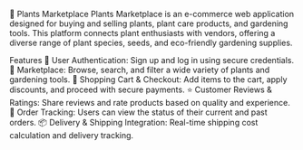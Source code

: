 🌿 Plants Marketplace
Plants Marketplace is an e-commerce web application designed for buying and selling plants, plant care products, and gardening tools. This platform connects plant enthusiasts with vendors, offering a diverse range of plant species, seeds, and eco-friendly gardening supplies.

Features
🌱 User Authentication: Sign up and log in using secure credentials.
🛒 Marketplace: Browse, search, and filter a wide variety of plants and gardening tools.
🧾 Shopping Cart & Checkout: Add items to the cart, apply discounts, and proceed with secure payments.
⭐ Customer Reviews & Ratings: Share reviews and rate products based on quality and experience.
🔄 Order Tracking: Users can view the status of their current and past orders.
📦 Delivery & Shipping Integration: Real-time shipping cost calculation and delivery tracking.
